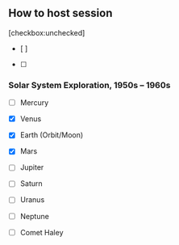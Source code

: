 ## How to host session
[checkbox:unchecked]
- [ ] 
- [ ]
### Solar System Exploration, 1950s – 1960s 

- [ ] Mercury

- [x] Venus

- [x] Earth (Orbit/Moon) 

- [x] Mars 

- [ ] Jupiter 

- [ ] Saturn 

- [ ] Uranus 

- [ ] Neptune 

- [ ] Comet Haley
